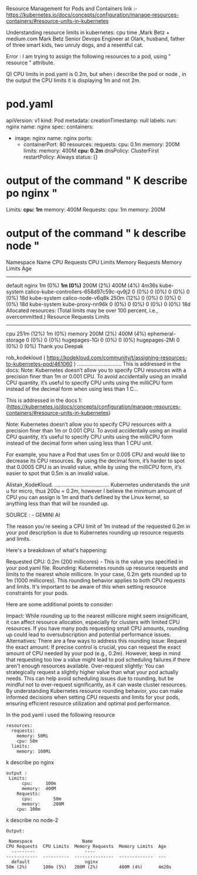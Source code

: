 Resource Management for Pods and Containers
link :- https://kubernetes.io/docs/concepts/configuration/manage-resources-containers/#resource-units-in-kubernetes

 Understanding resource limits in kubernetes: cpu time ,Mark Betz + medium.com
Mark Betz
Senior Devops Engineer at Olark, husband, father of three smart kids, two unruly dogs, and a resentful cat.


Error :
I am trying to assign the following resources to a pod, using " resource " attribute.

Q) CPU limits in pod.yaml is 0.2m, but when i describe the pod or node , in the output the CPU limits it is displaying 1m and not 2m.

# pod.yaml

apiVersion: v1
kind: Pod
metadata:
  creationTimestamp: null
  labels:
    run: nginx
  name: nginx
spec:
  containers:
  - image: nginx
    name: nginx
    ports:
    - containerPort: 80
    resources:
      requests:
        cpu: 0.1m
        memory: 200M
      limits:
        memory: 400M
        **cpu: 0.2m**
  dnsPolicy: ClusterFirst
  restartPolicy: Always
status: {}
# output of the command " K describe po nginx "
Limits:
      **cpu:     1m**
      memory:  400M
    Requests:
      cpu:        1m
      memory:     200M

# output of the command " k describe node <nodename> "

  Namespace                   Name                                        CPU Requests  CPU Limits  Memory Requests  Memory Limits  Age
  ---------                   ----                                        ------------  ----------  ---------------  -------------  ---
  default                     nginx                                       1m (0%)       **1m (0%)**     200M (2%)        400M (4%)      4m36s
  kube-system                 calico-kube-controllers-658d97c59c-qv9j2    0 (0%)        0 (0%)      0 (0%)           0 (0%)         18d
  kube-system                 calico-node-v6q8k                           250m (12%)    0 (0%)      0 (0%)           0 (0%)         18d
  kube-system                 kube-proxy-nn96k                            0 (0%)        0 (0%)      0 (0%)           0 (0%)         18d
Allocated resources:
  (Total limits may be over 100 percent, i.e., overcommitted.)
  Resource           Requests    Limits
  --------           --------    ------
  cpu                251m (12%)  1m (0%)
  memory             200M (2%)   400M (4%)
  ephemeral-storage  0 (0%)      0 (0%)
  hugepages-1Gi      0 (0%)      0 (0%)
  hugepages-2Mi      0 (0%)      0 (0%)
Thank you
Deepak


rob_kodekloud ( https://kodekloud.com/community/t/assigning-resources-to-kubernetes-pod/461060 )
..............................
This is addressed in the docs: Note: Kubernetes doesn’t allow you to specify CPU resources with a precision finer than 1m or 0.001 CPU. To avoid accidentally using an invalid CPU quantity, it’s useful to specify CPU units using the milliCPU form instead of the decimal form when using less than 1 C…




This is addressed in the docs 1: (https://kubernetes.io/docs/concepts/configuration/manage-resources-containers/#resource-units-in-kubernetes)

Note:
Kubernetes doesn’t allow you to specify CPU resources with a precision finer than 1m or 0.001 CPU. To avoid accidentally using an invalid CPU quantity, it’s useful to specify CPU units using the milliCPU form instead of the decimal form when using less than 1 CPU unit.

For example, you have a Pod that uses 5m or 0.005 CPU and would like to decrease its CPU resources. By using the decimal form, it’s harder to spot that 0.0005 CPU is an invalid value, while by using the milliCPU form, it’s easier to spot that 0.5m is an invalid value.


Alistair_KodeKloud.
.....................................
Kubernetes understands the unit u for micro, thus 200u = 0.2m, however I believe the minimum amount of CPU you can assign is 1m and that’s defined by the Linux kernel, so anything less than that will be rounded up.


SOURCE : - GEMINI AI

The reason you're seeing a CPU limit of 1m instead of the requested 0.2m in your pod description is due to Kubernetes rounding up resource requests and limits.

Here's a breakdown of what's happening:

Requested CPU: 0.2m (200 millicores) - This is the value you specified in your pod.yaml file.
Rounding: Kubernetes rounds up resource requests and limits to the nearest whole millicore. In your case, 0.2m gets rounded up to 1m (1000 millicores).
This rounding behavior applies to both CPU requests and limits. It's important to be aware of this when setting resource constraints for your pods.

Here are some additional points to consider:

Impact: While rounding up to the nearest millicore might seem insignificant, it can affect resource allocation, especially for clusters with limited CPU resources. If you have many pods requesting small CPU amounts, rounding up could lead to oversubscription and potential performance issues.
Alternatives: There are a few ways to address this rounding issue:
Request the exact amount: If precise control is crucial, you can request the exact amount of CPU needed by your pod (e.g., 0.2m). However, keep in mind that requesting too low a value might lead to pod scheduling failures if there aren't enough resources available.
Over-request slightly: You can strategically request a slightly higher value than what your pod actually needs. This can help avoid scheduling issues due to rounding, but be mindful not to over-request significantly, as it can waste cluster resources.
By understanding Kubernetes resource rounding behavior, you can make informed decisions when setting CPU requests and limits for your pods, ensuring efficient resource utilization and optimal pod performance.

In the pod.yaml i used the following resource
```````````````````
resources:
  requests:
    memory: 50Mi
    cpu: 50m
  limits:
    memory: 100Mi
````````````````````````````
k describe po nginx
``````````````````````
output :
 Limits:
      cpu:     100m
      memory:  400M
    Requests:
      cpu:        50m
      memory:     200M
    cpu: 100m
````````````````````````
k describe  no node-2
```````````````````````````````````````````````````````````````````````````````````````
Output:

 Namespace                   Name                                        CPU Requests  CPU Limits  Memory Requests  Memory Limits  Age
  ---------                   ----                                        ------------  ----------  ---------------  -------------  ---
  default                     nginx                                       50m (2%)      100m (5%)   200M (2%)        400M (4%)      4m20s
````````````````````````````````````````````````````````````````````````````````````````````````````````````




